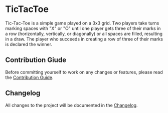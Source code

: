# TicTacToe
Tic-Tac-Toe is a simple game played on a 3x3 grid. Two players take turns marking spaces with "X" or "O" until one player gets three of their marks in a row (horizontally, vertically, or diagonally) or all spaces are filled, resulting in a draw. The player who succeeds in creating a row of three of their marks is declared the winner.

## Contribution Giude
Before committing yourself to work on any changes or features, please read the [Contribution Guide](https://github.com/Max-Meinel/Tic-Tac-Toe/blob/main/Contribution_Guide.md).

## Changelog
All changes to the project will be documented in the [Changelog](https://github.com/Max-Meinel/Tic-Tac-Toe/blob/main/Changelog.md).
